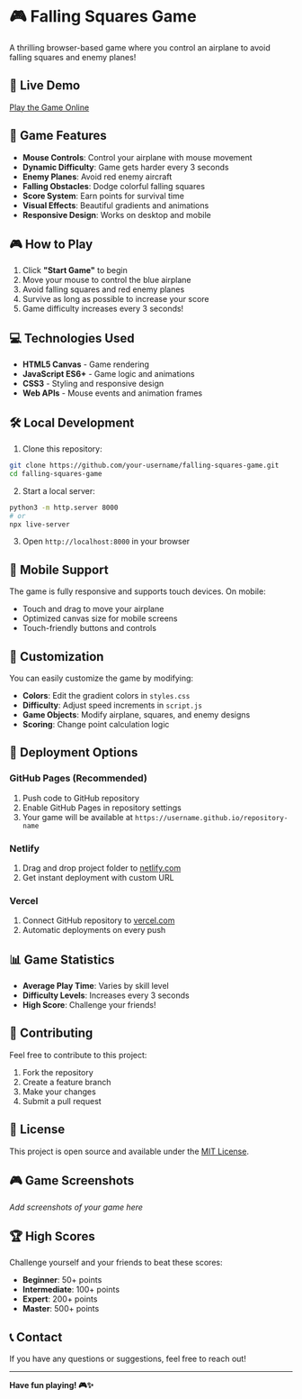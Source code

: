 # 🎮 Falling Squares Game

A thrilling browser-based game where you control an airplane to avoid falling squares and enemy planes!

## 🚀 Live Demo

[Play the Game Online](https://jacoo-zhao.github.io/Falling-Game/)

## 🎯 Game Features

- **Mouse Controls**: Control your airplane with mouse movement
- **Dynamic Difficulty**: Game gets harder every 3 seconds
- **Enemy Planes**: Avoid red enemy aircraft
- **Falling Obstacles**: Dodge colorful falling squares
- **Score System**: Earn points for survival time
- **Visual Effects**: Beautiful gradients and animations
- **Responsive Design**: Works on desktop and mobile

## 🎮 How to Play

1. Click **"Start Game"** to begin
2. Move your mouse to control the blue airplane
3. Avoid falling squares and red enemy planes
4. Survive as long as possible to increase your score
5. Game difficulty increases every 3 seconds!

## 💻 Technologies Used

- **HTML5 Canvas** - Game rendering
- **JavaScript ES6+** - Game logic and animations
- **CSS3** - Styling and responsive design
- **Web APIs** - Mouse events and animation frames

## 🛠️ Local Development

1. Clone this repository:
```bash
git clone https://github.com/your-username/falling-squares-game.git
cd falling-squares-game
```

2. Start a local server:
```bash
python3 -m http.server 8000
# or
npx live-server
```

3. Open `http://localhost:8000` in your browser

## 📱 Mobile Support

The game is fully responsive and supports touch devices. On mobile:
- Touch and drag to move your airplane
- Optimized canvas size for mobile screens
- Touch-friendly buttons and controls

## 🎨 Customization

You can easily customize the game by modifying:

- **Colors**: Edit the gradient colors in `styles.css`
- **Difficulty**: Adjust speed increments in `script.js`
- **Game Objects**: Modify airplane, squares, and enemy designs
- **Scoring**: Change point calculation logic

## 🚀 Deployment Options

### GitHub Pages (Recommended)
1. Push code to GitHub repository
2. Enable GitHub Pages in repository settings
3. Your game will be available at `https://username.github.io/repository-name`

### Netlify
1. Drag and drop project folder to [netlify.com](https://netlify.com)
2. Get instant deployment with custom URL

### Vercel
1. Connect GitHub repository to [vercel.com](https://vercel.com)
2. Automatic deployments on every push

## 📊 Game Statistics

- **Average Play Time**: Varies by skill level
- **Difficulty Levels**: Increases every 3 seconds
- **High Score**: Challenge your friends!

## 🤝 Contributing

Feel free to contribute to this project:

1. Fork the repository
2. Create a feature branch
3. Make your changes
4. Submit a pull request

## 📄 License

This project is open source and available under the [MIT License](LICENSE).

## 🎮 Game Screenshots

*Add screenshots of your game here*

## 🏆 High Scores

Challenge yourself and your friends to beat these scores:
- **Beginner**: 50+ points
- **Intermediate**: 100+ points  
- **Expert**: 200+ points
- **Master**: 500+ points

## 📞 Contact

If you have any questions or suggestions, feel free to reach out!

---

**Have fun playing! 🎮✨**
